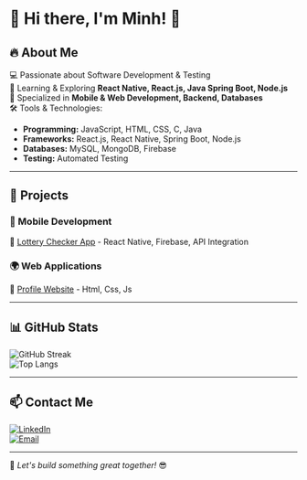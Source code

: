 # 👋 Hi there, I'm Minh! 🚀  

## 🔥 About Me  
💻 Passionate about Software Development & Testing  
🌱 Learning & Exploring **React Native, React.js, Java Spring Boot, Node.js**  
🎯 Specialized in **Mobile & Web Development, Backend, Databases**  
🛠️ Tools & Technologies:  
  - **Programming:** JavaScript, HTML, CSS, C, Java 
  - **Frameworks:** React.js, React Native, Spring Boot, Node.js  
  - **Databases:** MySQL, MongoDB, Firebase  
  - **Testing:** Automated Testing  

---

## 🚀 Projects  
### 📱 Mobile Development  
🔹 [Lottery Checker App](https://github.com/nguyenminh183/DoSo) - React Native, Firebase, API Integration  

### 🌍 Web Applications  
🔹 [Profile Website](https://github.com/nguyenminh183/profile_minh) - Html, Css, Js   

---

## 📊 GitHub Stats  
![GitHub Streak](https://github-readme-streak-stats.herokuapp.com/?user=anusername&theme=dark)  
![Top Langs](https://github-readme-stats.vercel.app/api/top-langs/?username=anusername&layout=compact&theme=tokyonight)  

---

## 📫 Contact Me  
[![LinkedIn](https://img.shields.io/badge/LinkedIn-Connect-blue?style=flat&logo=linkedin)](www.linkedin.com/in/minh-nguyen-485248334)  
[![Email](https://img.shields.io/badge/Email-Contact-red?style=flat&logo=gmail)](nndminh03@gmail.com)  

---
🚀 *Let's build something great together!* 😎  
